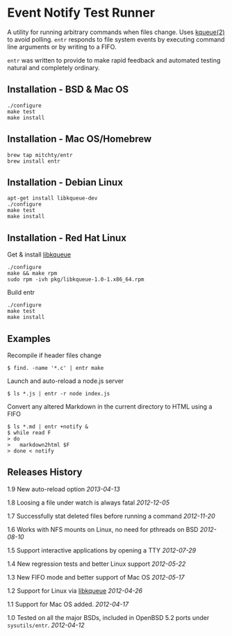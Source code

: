 Event Notify Test Runner
========================

A utility for running arbitrary commands when files change. Uses
[kqueue(2)][kqueue_2] to avoid polling. `entr` responds to file system events by
executing command line arguments or by writing to a FIFO.

`entr` was written to provide to make rapid feedback and automated testing
natural and completely ordinary.

Installation - BSD & Mac OS
---------------------------

    ./configure
    make test
    make install

Installation - Mac OS/Homebrew
------------------------------

    brew tap mitchty/entr
    brew install entr

Installation - Debian Linux
---------------------------

    apt-get install libkqueue-dev
    ./configure
    make test
    make install

Installation - Red Hat Linux
----------------------------

Get & install [libkqueue][libkqueue]

    ./configure
    make && make rpm
    sudo rpm -ivh pkg/libkqueue-1.0-1.x86_64.rpm

Build entr

    ./configure
    make test
    make install

Examples
--------

Recompile if header files change

    $ find. -name '*.c' | entr make

Launch and auto-reload a node.js server

    $ ls *.js | entr -r node index.js

Convert any altered Markdown in the current directory to HTML using a
FIFO

    $ ls *.md | entr +notify &
    $ while read F
    > do
    >   markdown2html $F
    > done < notify

Releases History
----------------

1.9 New auto-reload option _2013-04-13_

1.8 Loosing a file under watch is always fatal _2012-12-05_

1.7 Successfully stat deleted files before running a command _2012-11-20_

1.6 Works with NFS mounts on Linux, no need for pthreads on BSD _2012-08-10_

1.5 Support interactive applications by opening a TTY _2012-07-29_

1.4 New regression tests and better Linux support _2012-05-22_

1.3 New FIFO mode and better support of Mac OS _2012-05-17_

1.2 Support for Linux via [libkqueue][libkqueue] _2012-04-26_

1.1 Support for Mac OS added. _2012-04-17_  

1.0 Tested on all the major BSDs, included in OpenBSD 5.2 ports under
`sysutils/entr`. _2012-04-12_  


[kqueue_2]: http://www.openbsd.org/cgi-bin/man.cgi?query=kqueue&apropos=0&sektion=0&manpath=OpenBSD+Current&format=html
[libkqueue]: http://www.heily.com/~mheily/proj/libkqueue/dist/
